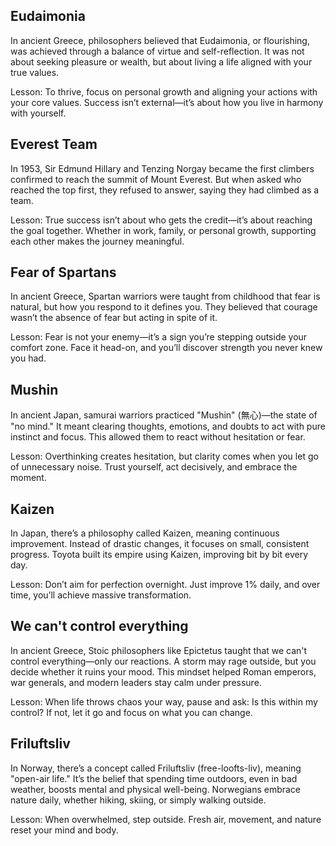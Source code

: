## Eudaimonia

In ancient Greece, philosophers believed that Eudaimonia, or flourishing, was achieved through a balance of virtue and self-reflection. It was not about seeking pleasure or wealth, but about living a life aligned with your true values.

Lesson: To thrive, focus on personal growth and aligning your actions with your core values. Success isn’t external—it’s about how you live in harmony with yourself.

## Everest Team

In 1953, Sir Edmund Hillary and Tenzing Norgay became the first climbers confirmed to reach the summit of Mount Everest. But when asked who reached the top first, they refused to answer, saying they had climbed as a team.

Lesson: True success isn’t about who gets the credit—it’s about reaching the goal together. Whether in work, family, or personal growth, supporting each other makes the journey meaningful.


## Fear of Spartans

In ancient Greece, Spartan warriors were taught from childhood that fear is natural, but how you respond to it defines you. They believed that courage wasn’t the absence of fear but acting in spite of it.

Lesson: Fear is not your enemy—it’s a sign you’re stepping outside your comfort zone. Face it head-on, and you’ll discover strength you never knew you had.

## Mushin

In ancient Japan, samurai warriors practiced "Mushin" (無心)—the state of "no mind." It meant clearing thoughts, emotions, and doubts to act with pure instinct and focus. This allowed them to react without hesitation or fear.

Lesson: Overthinking creates hesitation, but clarity comes when you let go of unnecessary noise. Trust yourself, act decisively, and embrace the moment.

## Kaizen

In Japan, there’s a philosophy called Kaizen, meaning continuous improvement. Instead of drastic changes, it focuses on small, consistent progress. Toyota built its empire using Kaizen, improving bit by bit every day.

Lesson: Don’t aim for perfection overnight. Just improve 1% daily, and over time, you’ll achieve massive transformation.

## We can't control everything

In ancient Greece, Stoic philosophers like Epictetus taught that we can't control everything—only our reactions. A storm may rage outside, but you decide whether it ruins your mood. This mindset helped Roman emperors, war generals, and modern leaders stay calm under pressure.

Lesson: When life throws chaos your way, pause and ask: Is this within my control? If not, let it go and focus on what you can change.


## Friluftsliv

In Norway, there’s a concept called Friluftsliv (free-loofts-liv), meaning "open-air life." It’s the belief that spending time outdoors, even in bad weather, boosts mental and physical well-being. Norwegians embrace nature daily, whether hiking, skiing, or simply walking outside.

Lesson: When overwhelmed, step outside. Fresh air, movement, and nature reset your mind and body.
